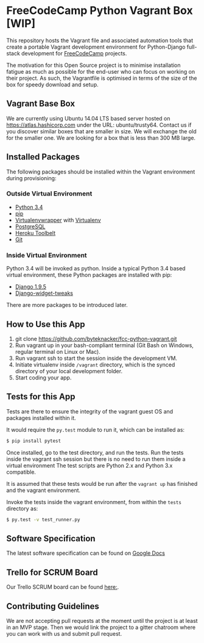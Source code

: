 # FreeCodeCamp Python Vagrant Box [WIP]

This repository hosts the Vagrant file and associated automation tools that create a portable Vagrant development environment for Python-Django full-stack development for [FreeCodeCamp](https://freecodecamp.com) projects.

The motivation for this Open Source project is to minimise installation fatigue as much as possible for the end-user who can focus on working on their project. As such, the Vagrantfile is optimised in terms of the size of the box for speedy download and setup.

## Vagrant Base Box

We are currently using Ubuntu 14.04 LTS based server hosted on https://atlas.hashicorp.com under the URL: ubuntu/trusty64. Contact us if you discover similar boxes that are smaller in size. We will exchange the old for the smaller one. We are looking for a box that is less than 300 MB large.

## Installed Packages

The following packages should be installed within the Vagrant environment during provisioning:

### Outside Virtual Environment

- [Python 3.4](https://www.python.org/download/releases/3.0/)
- [pip](https://pip.pypa.io/en/stable/installing/)
- [Virtualenvwrapper](https://virtualenvwrapper.readthedocs.io/en/latest/) with [Virtualenv](https://virtualenv.pypa.io/en/latest/)
- [PostgreSQL](http://www.postgresql.org/)
- [Heroku Toolbelt](https://toolbelt.heroku.com/)
- [Git](https://git-scm.com/)

### Inside Virtual Environment

Python 3.4 will be invoked as python. Inside a typical Python 3.4 based virtual environment, these Python packages are installed with pip:

- [Django 1.9.5](https://www.djangoproject.com/)
- [Django-widget-tweaks](https://github.com/kmike/django-widget-tweaks)

There are more packages to be introduced later.

## How to Use this App

1. git clone https://github.com/byteknacker/fcc-python-vagrant.git
2. Run vagrant up in your bash-compliant terminal (Git Bash on Windows, regular terminal on Linux or Mac).
3. Run vagrant ssh to start the session inside the development VM.
4. Initiate virtualenv inside `/vagrant` directory, which is the synced directory of your local development folder.
5. Start coding your app.

## Tests for this App

Tests are there to ensure the integrity of the vagrant guest OS and packages installed within it.

It would require the `py.test` module to run it, which can be installed as:

```bash
$ pip install pytest
```

Once installed, go to the test directory, and run the tests. Run the tests inside the vagrant ssh session but there is no need to run them inside a virtual environment The test scripts are Python 2.x and Python 3.x compatible.

It is assumed that these tests would be run after the `vagrant up` has finished and the vagrant environment.

Invoke the tests inside the vagrant environment, from within the `tests` directory as:

```bash
$ py.test -v test_runner.py
```

## Software Specification

The latest software specification can be found on [Google Docs](https://docs.google.com/document/d/1VkHJRZs0XdL2ne1Z55eAWL8pLrhdhpb7i60dpph0jmY/)


## Trello for SCRUM Board

Our Trello SCRUM board can be found [here:](https://trello.com/b/wdC4OXE4/fcc-python-vagrant).

## Contributing Guidelines

We are not accepting pull requests at the moment until the project is at least in an MVP stage. Then we would link the project to a gitter chatroom where you can work with us and submit pull request.
